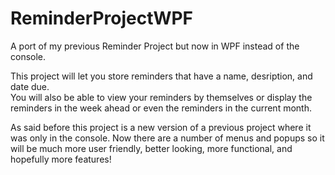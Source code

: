 # ReminderProjectWPF
A port of my previous Reminder Project but now in WPF instead of the console.

This project will let you store reminders that have a name, desription, and date due.  
You will also be able to view your reminders by themselves or display the reminders 
in the week ahead or even the reminders in the current month. 

As said before this project is a new version of a previous project where it was 
only in the console. Now there are a number of menus and popups so it will be 
much more user friendly, better looking, more functional, and hopefully more
features!

